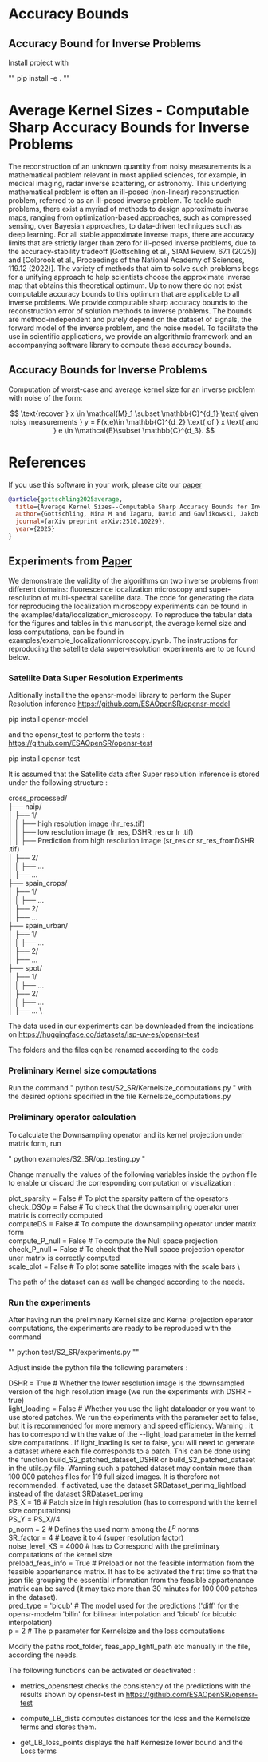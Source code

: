 # Accuracy Bounds

## Accuracy Bound for Inverse Problems

Install project with 

""
pip install -e .
""



# Average Kernel Sizes - Computable Sharp Accuracy Bounds for Inverse Problems

The reconstruction of an unknown quantity from noisy measurements is a mathematical problem relevant in most applied sciences, for example, in medical imaging, radar inverse scattering, or astronomy. This underlying mathematical problem is often an ill-posed (non-linear) reconstruction problem, referred to as an ill-posed inverse problem. To tackle such problems, there exist a myriad of methods to design approximate inverse maps, ranging from optimization-based approaches, such as compressed sensing, over Bayesian approaches, to data-driven techniques such as deep learning. For all stable approximate inverse maps, there are accuracy limits that are strictly larger than zero for ill-posed inverse problems, due to the accuracy-stability tradeoff [Gottschling et al., SIAM Review, 67.1 (2025)] and [Colbrook et al., Proceedings of the National Academy of Sciences, 119.12 (2022)]. The variety of methods that aim to solve such problems begs for a unifying approach to help scientists choose the approximate inverse map that obtains this theoretical optimum. Up to now there do not exist computable accuracy bounds to this optimum that are applicable to all inverse problems. We provide computable sharp accuracy bounds to the reconstruction error of solution methods to inverse problems. The bounds are method-independent and purely depend on the dataset of signals, the forward model of the inverse problem, and the noise model. To facilitate the use in scientific applications, we provide an algorithmic framework and an accompanying software library to compute these accuracy bounds.

## Accuracy Bounds for Inverse Problems


Computation of worst-case and average kernel size for an inverse problem with noise of the form: 

$$
\text{recover } x \in \mathcal{M}_1 \subset \mathbb{C}^{d_1} \text{ given noisy measurements } y = F(x,e)\in \mathbb{C}^{d_2} \text{ of } x  \text{ and }  e \in \\mathcal{E}\subset \mathbb{C}^{d_3}.
$$


# References
If you use this software in your work, please cite our [paper](https://arxiv.org/abs/2510.10229)

```bibtex
@article{gottschling2025average,
  title={Average Kernel Sizes--Computable Sharp Accuracy Bounds for Inverse Problems},
  author={Gottschling, Nina M and Iagaru, David and Gawlikowski, Jakob and Sgouralis, Ioannis},
  journal={arXiv preprint arXiv:2510.10229},
  year={2025}
}
```

## Experiments from [Paper](https://arxiv.org/abs/2510.10229)

 We demonstrate the validity of the algorithms on two inverse problems from different domains: fluorescence localization microscopy and super-resolution of multi-spectral satellite data. The code for generating the data for reproducing the localization microscopy experiments can be found in the examples/data/localization_microscopy. To reproduce the tabular data for the figures and tables in this manuscript, the average kernel size and loss computations, can be found in examples/example_localizationmicroscopy.ipynb. The instructions for reproducing the satellite data super-resolution experiments are to be found below. 

### Satellite Data Super Resolution Experiments

Aditionally install the the opensr-model library to perform the Super Resolution inference https://github.com/ESAOpenSR/opensr-model

pip install opensr-model

and the opensr_test to perform the tests : https://github.com/ESAOpenSR/opensr-test 

pip install opensr-test


It is assumed that the Satellite data after Super resolution inference is stored under the following structure : 

cross_processed/ \
├── naip/ \
│ ├── 1/ \
│ │ ├── high resolution image (hr_res.tif) \
│ │ ├── low resolution image (lr_res, DSHR_res or lr .tif) \
│ │ ├── Prediction from high resolution image (sr_res or sr_res_fromDSHR .tif) \
│ ├── 2/ \
│ │ ├── ... \
│ ├── ... \
├── spain_crops/ \
│ ├── 1/ \
│ │ ├── ... \
│ ├── 2/ \
│ ├── ... \
├── spain_urban/ \
│ ├── 1/ \
│ │ ├── ... \
│ ├── 2/ \
│ ├── ... \
├── spot/ \
│ ├── 1/ \
│ │ ├── ... \
│ ├── 2/ \
│ │ ├── ... \
│ ├── ... \

The data used in our experiments can be downloaded from the indications on https://huggingface.co/datasets/isp-uv-es/opensr-test 


The folders and the files cqn be renamed according to the code

### Preliminary Kernel size computations

Run the command
 " python test/S2_SR/Kernelsize_computations.py "
 with the desired options specified in the file Kernelsize_computations.py 

### Preliminary operator calculation

To calculate the Downsampling operator and its kernel projection under matrix form, run

" python examples/S2_SR/op_testing.py "

Change manually the values of the following variables inside the python file to enable or discard the corresponding computation or visualization : 

plot_sparsity = False # To plot the sparsity pattern of the operators \
check_DSOp = False  # To check that the downsampling operator uner matrix is correctly computed \
computeDS = False # To compute the downsampling operator under matrix form \
compute_P_null = False # To compute the Null space projection \
check_P_null = False # To check that the Null space projection operator uner matrix is correctly computed\
scale_plot = False # To plot some satellite images with the scale bars \

The path of the dataset can as wall be changed according to the needs.

### Run the experiments

After having run the preliminary Kernel size and Kernel projection operator computations, the experiments are ready to be reproduced with the command 

""
python test/S2_SR/experiments.py
""

Adjust inside the python file the following parameters : 

DSHR = True # Whether the lower resolution image is the downsampled version of the high resolution image (we run the experiments with DSHR = true)\
light_loading = False # Whether you use the light dataloader or you want to use stored patches. We run the experiments with the parameter set to false, but it is recommended for more memory and speed efficiency. Warning : it has to correspond with the value of the --light_load parameter in the kernel size computations . If light_loading is set to false, you will need to generate a dataset where each file corresponds to a patch. This can be done using the function build_S2_patched_dataset_DSHR or build_S2_patched_dataset in the utils.py file. Warning such a patched dataset may contain more than 100 000 patches files for 119 full sized images. It is therefore not recommended. If activated, use the dataset SRDataset_perimg_lightload instead of the dataset SRDataset_perimg \
PS_X = 16  # Patch size in high resolution (has to correspond with the kernel size computations) \
PS_Y = PS_X//4 \
p_norm = 2 # Defines the used norm among the $L^p$ norms \
SR_factor = 4 # Leave it to 4 (super resolution factor) \
noise_level_KS = 4000 # has to Correspond with the preliminary computations of the kernel size \
preload_feas_info = True # Preload or not the feasible information from the feasible appartenance matrix. It has to be activated the first time so that the json file grouping the essential information from the feasible appartenance matrix can be saved (it may take more than 30 minutes for 100 000 patches in the dataset). \
pred_type = 'bicub' # The model used for the predictions ('diff' for the opensr-modelm 'bilin' for bilinear interpolation and 'bicub' for bicubic interpolation) \
p = 2 # The p parameter for Kernelsize and the loss computations


Modify the paths root_folder, feas_app_lightl_path etc manually in the file, according the needs.

The following functions can be activated or deactivated : 

- metrics_opensrtest checks the consistency of the predictions with the results shown by opensr-test in https://github.com/ESAOpenSR/opensr-test

- compute_LB_dists computes distances for the loss and the Kernelsize terms and stores them.

- get_LB_loss_points displays the half Kernesize lower bound and the Loss terms

